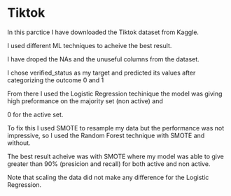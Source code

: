 # Tiktok

In this parctice I have downloaded the Tiktok dataset from Kaggle.

I used different ML techniques to acheive the best result.

I have droped the NAs and the unuseful columns from the dataset.

I chose verified_status as my target and predicted its values after categorizing the outcome 0 and 1

From there I used the Logistic Regression techinique the model was giving high preformance on the majority set (non active) and

0 for the active set.

To fix this I used SMOTE to resample my data but the performance was not impressive, so I used the Random Forest technique with SMOTE and without.

The best result acheive was with SMOTE where my model was able to give greater than 90% (presicion and recall) for both active and non active.

Note that scaling the data did not make any difference for the Logistic Regression.
